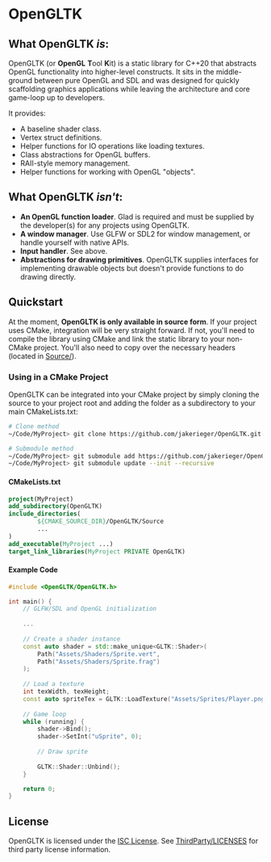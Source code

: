 # OpenGLTK

## What OpenGLTK *is*:

OpenGLTK (or **OpenGL** **T**ool **K**it) is a static library for C++20 that abstracts OpenGL functionality into
higher-level constructs.
It sits in the middle-ground between pure OpenGL and SDL and was designed for quickly scaffolding graphics applications
while leaving the architecture and core game-loop up to developers.

It provides:

- A baseline shader class.
- Vertex struct definitions.
- Helper functions for IO operations like loading textures.
- Class abstractions for OpenGL buffers.
- RAII-style memory management.
- Helper functions for working with OpenGL "objects".

## What OpenGLTK *isn't*:

- **An OpenGL function loader**. Glad is required and must be supplied by the developer(s) for any projects using
  OpenGLTK.
- **A window manager**. Use GLFW or SDL2 for window management, or handle yourself with native APIs.
- **Input handler**. See above.
- **Abstractions for drawing primitives**. OpenGLTK supplies interfaces for implementing drawable objects but doesn't
  provide
  functions to do drawing directly.

## Quickstart

At the moment, **OpenGLTK is only available in source form**. If your project uses CMake, integration will be very
straight
forward. If not, you'll need to compile the library using CMake and link the static library to your non-CMake project.
You'll
also need to copy over the necessary headers (located
in [Source/](https://github.com/jakerieger/OpenGLTK/tree/master/Source)).

### Using in a CMake Project

OpenGLTK can be integrated into your CMake project by simply cloning the source to your project root and adding the
folder as a subdirectory to your main CMakeLists.txt:

```bash
# Clone method
~/Code/MyProject> git clone https://github.com/jakerieger/OpenGLTK.git --recurse-submodules

# Submodule method
~/Code/MyProject> git submodule add https://github.com/jakerieger/OpenGLTK.git
~/Code/MyProject> git submodule update --init --recursive
```

#### CMakeLists.txt

```cmake
project(MyProject)
add_subdirectory(OpenGLTK)
include_directories(
        ${CMAKE_SOURCE_DIR}/OpenGLTK/Source
        ...
)
add_executable(MyProject ...)
target_link_libraries(MyProject PRIVATE OpenGLTK)
```

#### Example Code

```c++
#include <OpenGLTK/OpenGLTK.h>

int main() {
    // GLFW/SDL and OpenGL initialization
    
    ...
    
    // Create a shader instance
    const auto shader = std::make_unique<GLTK::Shader>(
        Path("Assets/Shaders/Sprite.vert",
        Path("Assets/Shaders/Sprite.frag")
    );
    
    // Load a texture
    int texWidth, texHeight;
    const auto spriteTex = GLTK::LoadTexture("Assets/Sprites/Player.png", &texWidth, &texHeight);
    
    // Game loop
    while (running) {
        shader->Bind();
        shader->SetInt("uSprite", 0);
        
        // Draw sprite
        
        GLTK::Shader::Unbind();
    }

    return 0;
}
```

## License

OpenGLTK is licensed under the [ISC License](LICENSE). See [ThirdParty/LICENSES](ThirdParty/LICENSES) for third party
license information.